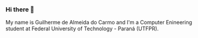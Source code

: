 ### Hi there 👋
My name is Guilherme de Almeida do Carmo and I'm a Computer Enineering student at Federal University of Technology - Paraná (UTFPR).


<!--
**guilhermealcar/guilhermealcar** is a ✨ _special_ ✨ repository because its `README.md` (this file) appears on your GitHub profile.

Here are some ideas to get you started:

- 🔭 I’m currently working on ...
- 🌱 I’m currently learning ...
- 👯 I’m looking to collaborate on ...
- 🤔 I’m looking for help with ...
- 💬 Ask me about ...
- 📫 How to reach me: ...
- 😄 Pronouns: ...
- ⚡ Fun fact: ...
-->
